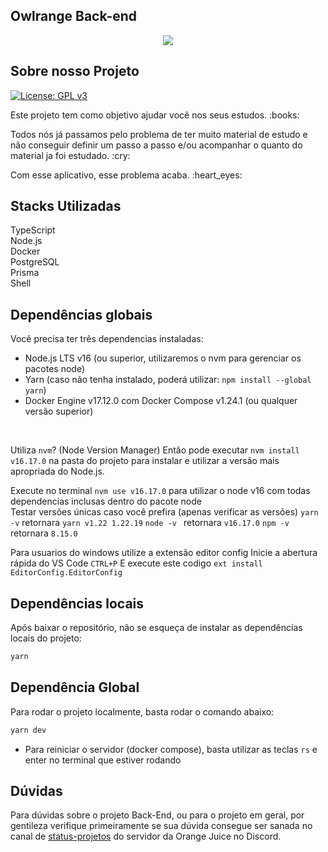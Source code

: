 ## Owlrange Back-end
<p align="center">
<img src="https://img.shields.io/badge/STATUS-EM%20%20ANDAMENTO-blue"/>
</p>


## Sobre nosso Projeto

[![License: GPL v3](https://img.shields.io/badge/License-GPLv3-blue.svg)](https://www.gnu.org/licenses/gpl-3.0)

<p>Este projeto tem como objetivo ajudar  você nos seus estudos. :books:</p>
<p>Todos nós já passamos pelo problema de ter muito material de estudo e não conseguir definir um passo a passo e/ou acompanhar o quanto do material ja foi estudado. :cry:</p>
Com esse aplicativo, esse problema acaba. :heart_eyes:

## Stacks Utilizadas
TypeScript 
<br>
Node.js
<br>
Docker
<br>
PostgreSQL
<br>
Prisma
<br>
Shell
<br>

## Dependências globais

Você precisa ter três dependencias instaladas:

- Node.js LTS v16 (ou superior, utilizaremos o nvm para gerenciar os pacotes node)
- Yarn (caso não tenha instalado, poderá utilizar: `npm install --global yarn`)
- Docker Engine v17.12.0 com Docker Compose v1.24.1 (ou qualquer versão superior)

<br>

Utiliza `nvm`? (Node Version Manager) Então pode executar `nvm install v16.17.0` na pasta do projeto para instalar e utilizar a versão mais apropriada do Node.js.

Execute no terminal `nvm use v16.17.0` para utilizar o node v16 com todas dependencias inclusas dentro do pacote node
<br>
Testar versões únicas caso você prefira (apenas verificar as versões)
`yarn -v` retornara `yarn v1.22 1.22.19`
`node -v ` retornara `v16.17.0`
`npm -v` retornara `8.15.0`

Para usuarios do windows utilize a extensão editor config
Inicie a abertura rápida do VS Code `CTRL+P`
E execute este codigo `ext install EditorConfig.EditorConfig`

## Dependências locais

Após baixar o repositório, não se esqueça de instalar as dependências locais do projeto:

```bash
yarn
```

## Dependência Global

Para rodar o projeto localmente, basta rodar o comando abaixo:
```bash
yarn dev
```

- Para reiniciar o servidor (docker compose), basta utilizar as teclas `rs` e enter no terminal que estiver rodando



## Dúvidas
Para dúvidas sobre o projeto Back-End, ou para o projeto em geral, por gentileza verifique primeiramente se sua dúvida consegue ser sanada no canal de [status-projetos](https://discord.com/channels/847518545156112424/1031925706524999780) do servidor da Orange Juice no Discord.



